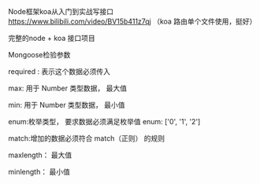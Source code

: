Node框架koa从入门到实战写接口
https://www.bilibili.com/video/BV15b411z7qj    （koa 路由单个文件使用，挺好）

完整的node + koa 接口项目


Mongoose检验参数

required : 表示这个数据必须传入

max: 用于 Number 类型数据， 最大值

min: 用于 Number 类型数据， 最小值

enum:枚举类型， 要求数据必须满足枚举值 enum: ['0', '1', '2']

match:增加的数据必须符合 match（正则） 的规则

maxlength： 最大值

minlength： 最小值